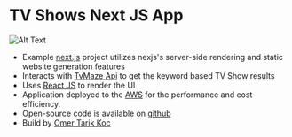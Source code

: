 # TV Shows Next JS App

![Alt Text](https://media.giphy.com/media/5zs9XepzlTY1RUJIQt/giphy.gif)

*   Example [next.js](https://nextjs.org/learn/excel/static-html-export/deploying-the-app) project utilizes nexjs's server-side rendering and static website generation features
*   Interacts with [TvMaze Api](http://api.tvmaze.com/search/shows?q=london>) to get the keyword based TV Show results
*   Uses [React JS](https://reactjs.org/) to render the UI
*   Application deployed to the [AWS](https://aws.amazon.com/) for the performance and cost efficiency.
*   Open-source code is available on [github](https://github.com/omertarik96/tvshows-nextjs)
*   Build by [Omer Tarik Koc](https://omertarikkoc.com)
